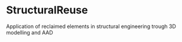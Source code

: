 # StructuralReuse
Application of reclaimed elements in structural engineering trough 3D modelling and AAD

